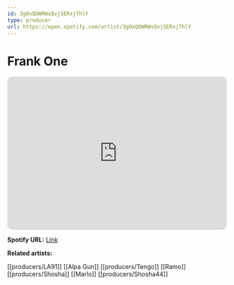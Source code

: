```yaml
---
id: 3g0xQOWRWsQvjSERxjThlY
type: producer
url: https://open.spotify.com/artist/3g0xQOWRWsQvjSERxjThlY
---
```

# Frank One

<iframe style="border-radius:12px" src="https://open.spotify.com/embed/artist/3g0xQOWRWsQvjSERxjThlY" width="100%" height="352" frameBorder="0" allowfullscreen="" allow="autoplay; clipboard-write; encrypted-media; fullscreen; picture-in-picture" loading="lazy"></iframe>

**Spotify URL:** [Link](https://open.spotify.com/artist/3g0xQOWRWsQvjSERxjThlY)

**Related artists:**

[[producers/LA91]]
[[Alpa Gun]]
[[producers/Tengo]]
[[Ramo]]
[[producers/Shosha]]
[[Marlo]]
[[producers/Shosha44]]

